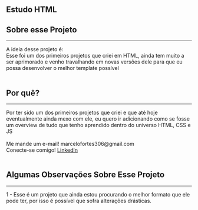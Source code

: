 <h2>Estudo HTML</h2>

<h2>Sobre esse Projeto</h2>
<hr />
A ideia desse projeto é:<br />
Esse foi um dos primeiros projetos que criei em HTML, ainda tem muito a ser aprimorado e venho travalhando em novas versões dele para que eu possa desenvolver o melhor template possível<br />
<br />
<h2>Por quê?</h2>
<hr />
Por ter sido um dos primeiros projetos que criei e que até hoje eventualmente ainda mexo com ele, eu quero ir adicionando como se fosse um overview de tudo que tenho aprendido dentro do universo HTML, CSS e JS<br />
<br />
Me mande um e-mail! marcelofortes306@gmail.com<br />
Conecte-se comigo! <a href="https://www.linkedin.com/in/marcelo-fortes-608328144/">LinkedIn</a><br />
<br />
<h2>Algumas Observações Sobre Esse Projeto</h2>
<hr>
1 - Esse é um projeto que ainda estou procurando o melhor formato que ele pode ter, por isso é possível que sofra alterações drásticas.
